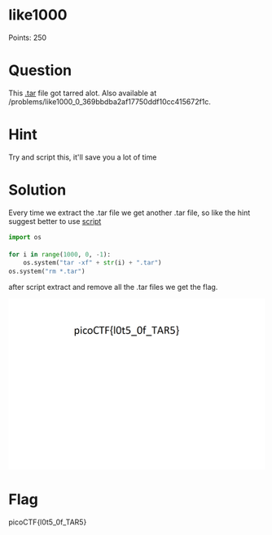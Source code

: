 # like1000

Points: 250

# Question

This [.tar](1000.tar) file got tarred alot. Also available at /problems/like1000_0_369bbdba2af17750ddf10cc415672f1c.

# Hint 

Try and script this, it'll save you a lot of time

# Solution

Every time we extract the .tar file we get another .tar file, so  like the hint suggest better to use [script](script.py)

```python
import os 

for i in range(1000, 0, -1):
    os.system("tar -xf" + str(i) + ".tar")
os.system("rm *.tar")
```

after script extract and remove all the .tar files we get the flag.

![](flag.png)

# Flag
picoCTF{l0t5_0f_TAR5}

